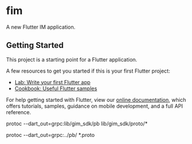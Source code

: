 # fim

A new Flutter IM application.

## Getting Started

This project is a starting point for a Flutter application.

A few resources to get you started if this is your first Flutter project:

- [Lab: Write your first Flutter app](https://flutter.dev/docs/get-started/codelab)
- [Cookbook: Useful Flutter samples](https://flutter.dev/docs/cookbook)

For help getting started with Flutter, view our
[online documentation](https://flutter.dev/docs), which offers tutorials,
samples, guidance on mobile development, and a full API reference.

protoc --dart_out=grpc:lib/gim_sdk/pb  lib/gim_sdk/proto/*

protoc --dart_out=grpc:../pb/ *.proto
